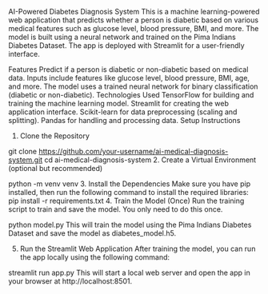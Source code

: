 AI-Powered Diabetes Diagnosis System
This is a machine learning-powered web application that predicts whether a person is diabetic based on various medical features such as glucose level, blood pressure, BMI, and more. The model is built using a neural network and trained on the Pima Indians Diabetes Dataset. The app is deployed with Streamlit for a user-friendly interface.

Features
Predict if a person is diabetic or non-diabetic based on medical data.
Inputs include features like glucose level, blood pressure, BMI, age, and more.
The model uses a trained neural network for binary classification (diabetic or non-diabetic).
Technologies Used
TensorFlow for building and training the machine learning model.
Streamlit for creating the web application interface.
Scikit-learn for data preprocessing (scaling and splitting).
Pandas for handling and processing data.
Setup Instructions
1. Clone the Repository

git clone https://github.com/your-username/ai-medical-diagnosis-system.git
cd ai-medical-diagnosis-system
2. Create a Virtual Environment (optional but recommended)

python -m venv venv
3. Install the Dependencies
Make sure you have pip installed, then run the following command to install the required libraries:
pip install -r requirements.txt
4. Train the Model (Once)
Run the training script to train and save the model. You only need to do this once.


python model.py
This will train the model using the Pima Indians Diabetes Dataset and save the model as diabetes_model.h5.

5. Run the Streamlit Web Application
After training the model, you can run the app locally using the following command:


streamlit run app.py
This will start a local web server and open the app in your browser at http://localhost:8501.

